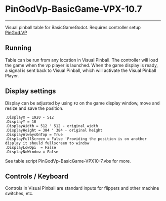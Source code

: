 # PinGodVp-BasicGame-VPX-10.7
---

Visual pinball table for BasicGameGodot. Requires controller setup [PinGod.VP](https://github.com/horseyhorsey/PinGod.VP/releases)

## Running

Table can be run from any location in Visual Pinball. The controller will load the game when the vp player is launched. When the game display is ready, a signal is sent back to Visual Pinball, which will activate the Visual Pinball Player.

## Display settings

Display can be adjusted by using `F2` on the game display window, move and resize and save the position.

```
.DisplayX = 1920 - 512
.DisplayY = 10
.DisplayWidth = 512 ' 512 - original width
.DisplayHeight = 384 ' 384 - original height
.DisplayAlwaysOnTop = True
.DisplayFullScreen = False 'Providing the position is on another display it should fullscreen to window
.DisplayLowDpi 	= False
.DisplayNoWindow = False
```	

See table script PinGodVp-BasicGame-VPX10-7.vbs for more.

## Controls / Keyboard

Controls in Visual Pinball are standard inputs for flippers and other machine switches, etc. 

